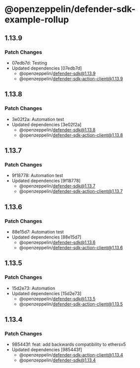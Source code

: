 # @openzeppelin/defender-sdk-example-rollup

## 1.13.9

### Patch Changes

- 07edb7d: Testing
- Updated dependencies [07edb7d]
  - @openzeppelin/defender-sdk@1.13.9
  - @openzeppelin/defender-sdk-action-client@1.13.9

## 1.13.8

### Patch Changes

- 3e02f2a: Automation test
- Updated dependencies [3e02f2a]
  - @openzeppelin/defender-sdk@1.13.8
  - @openzeppelin/defender-sdk-action-client@1.13.8

## 1.13.7

### Patch Changes

- 9f18778: Automation test
- Updated dependencies [9f18778]
  - @openzeppelin/defender-sdk@1.13.7
  - @openzeppelin/defender-sdk-action-client@1.13.7

## 1.13.6

### Patch Changes

- 88e15d7: Automation test
- Updated dependencies [88e15d7]
  - @openzeppelin/defender-sdk@1.13.6
  - @openzeppelin/defender-sdk-action-client@1.13.6

## 1.13.5

### Patch Changes

- 15d2e73: Automation
- Updated dependencies [15d2e73]
  - @openzeppelin/defender-sdk@1.13.5
  - @openzeppelin/defender-sdk-action-client@1.13.5

## 1.13.4

### Patch Changes

- 985443f: feat: add backwards compatibility to ethersv5
- Updated dependencies [985443f]
  - @openzeppelin/defender-sdk-action-client@1.13.4
  - @openzeppelin/defender-sdk@1.13.4
